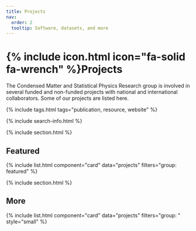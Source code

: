 ```yaml
---
title: Projects
nav:
  order: 2
  tooltip: Software, datasets, and more
---
```


# {% include icon.html icon="fa-solid fa-wrench" %}Projects

The Condensed Matter and Statistical Physics Research group is involved in several funded and non-funded projects with national and international collaborators.  Some of our projects are listed here. 

{% include tags.html tags="publication, resource, website" %}

{% include search-info.html %}

{% include section.html %}

## Featured

{% include list.html component="card" data="projects" filters="group: featured" %}

{% include section.html %}

## More

{% include list.html component="card" data="projects" filters="group: " style="small" %}
